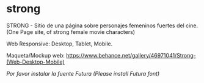 # strong
STRONG - Sitio de una página sobre personajes femeninos fuertes del cine. 
(One Page site, of strong female movie characters) 

Web Responsive: Desktop, Tablet, Mobile.
 
Maqueta/Mockup web: https://www.behance.net/gallery/46971041/Strong-(Web-Desktop-Mobile)


*Por favor instalar la fuente Futura (Please install Futura font)*
